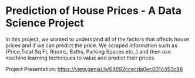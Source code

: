 # Prediction of House Prices - A Data Science Project

In this project, we wanted to understand all of the factors that affects house prices and if we can predict the price.
We scraped information such as (Price,Total Sq Ft, Rooms, Baths, Parking Spaces etc..) and then use machine learning techniques to value and predict their prices.







Project Presentation:
https://view.genial.ly/64692ccecda0ec0014453c88

  
